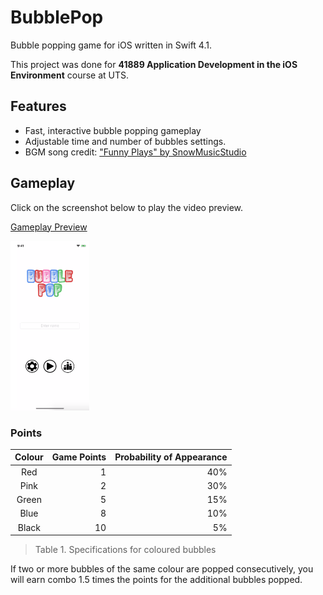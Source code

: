 # BubblePop

Bubble popping game for iOS written in Swift 4.1.

This project was done for **41889 Application Development in the iOS Environment** course at UTS.

## Features

* Fast, interactive bubble popping gameplay
* Adjustable time and number of bubbles settings.
* BGM song credit: ["Funny Plays" by SnowMusicStudio](https://www.melodyloops.com/tracks/funny-plays/)

## Gameplay

Click on the screenshot below to play the video preview.

[Gameplay Preview](docs/BubblePop-Preview.mov)

[<img src="docs/BubblePop-Screenshot.png" width=25% />](docs/BubblePop-Preview.mov)

### Points

| Colour | Game Points | Probability of Appearance |
| :----: | ----------: | ------------------------: |
|  Red   |           1 |                       40% |
|  Pink  |           2 |                       30% |
| Green  |           5 |                       15% |
|  Blue  |           8 |                       10% |
| Black  |          10 |                        5% |

> Table 1. Specifications for coloured bubbles

If two or more bubbles of the same colour are popped consecutively, you will earn combo 1.5 times the points for the additional bubbles popped.
